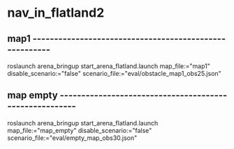 # nav_in_flatland2


## map1 -------------------------------------------------------
roslaunch arena_bringup start_arena_flatland.launch map_file:="map1"  disable_scenario:="false" scenario_file:="eval/obstacle_map1_obs25.json"



## map empty -------------------------------------------------------
roslaunch arena_bringup start_arena_flatland.launch map_file:="map_empty"  disable_scenario:="false" scenario_file:="eval/empty_map_obs30.json"